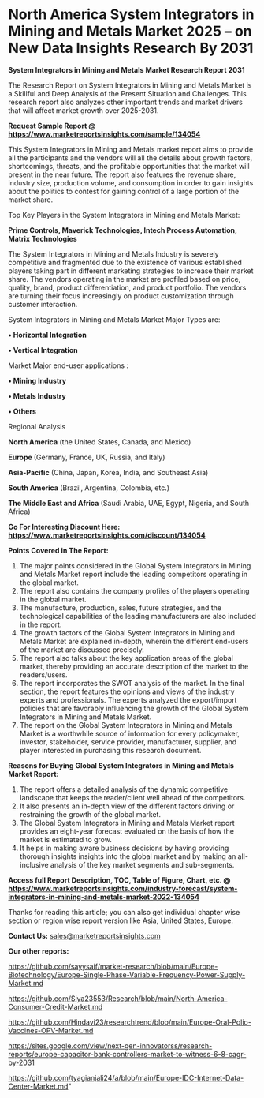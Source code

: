 # North America System Integrators in Mining and Metals Market 2025 – on New Data Insights Research By 2031

<strong>System Integrators in Mining and Metals Market Research Report 2031</strong>

The Research Report on System Integrators in Mining and Metals Market is a Skillful and Deep Analysis of the Present Situation and Challenges. This research report also analyzes other important trends and market drivers that will affect market growth over 2025-2031.

<strong>Request Sample Report @ <a href=https://www.marketreportsinsights.com/sample/134054>https://www.marketreportsinsights.com/sample/134054</a></strong>

This System Integrators in Mining and Metals market report aims to provide all the participants and the vendors will all the details about growth factors, shortcomings, threats, and the profitable opportunities that the market will present in the near future. The report also features the revenue share, industry size, production volume, and consumption in order to gain insights about the politics to contest for gaining control of a large portion of the market share.

Top Key Players in the System Integrators in Mining and Metals Market:

<strong>Prime Controls, Maverick Technologies, Intech Process Automation, Matrix Technologies</strong>

The System Integrators in Mining and Metals Industry is severely competitive and fragmented due to the existence of various established players taking part in different marketing strategies to increase their market share. The vendors operating in the market are profiled based on price, quality, brand, product differentiation, and product portfolio. The vendors are turning their focus increasingly on product customization through customer interaction.

System Integrators in Mining and Metals Market Major Types are:

<strong>• Horizontal Integration

• Vertical Integration</strong>

Market Major end-user applications :

<strong>• Mining Industry

• Metals Industry

• Others</strong>

Regional Analysis

</u><strong><b>North America</b></strong> (the United States, Canada, and Mexico)

<strong><b>Europe </b></strong>(Germany, France, UK, Russia, and Italy)

<strong><b>Asia-Pacific</b></strong> (China, Japan, Korea, India, and Southeast Asia)

<strong><b>South America</b></strong> (Brazil, Argentina, Colombia, etc.)

<strong><b>The Middle East and Africa</b></strong> (Saudi Arabia, UAE, Egypt, Nigeria, and South Africa)

<strong>Go For Interesting Discount Here: <a href=https://www.marketreportsinsights.com/discount/134054>https://www.marketreportsinsights.com/discount/134054</a></strong>

<strong>Points Covered in The Report:</strong>
<ol>
  <li>The major points considered in the Global System Integrators in Mining and Metals Market report include the leading competitors operating in the global market.</li>
  <li>The report also contains the company profiles of the players operating in the global market.</li>
  <li>The manufacture, production, sales, future strategies, and the technological capabilities of the leading manufacturers are also included in the report.</li>
  <li>The growth factors of the Global System Integrators in Mining and Metals Market are explained in-depth, wherein the different end-users of the market are discussed precisely.</li>
  <li>The report also talks about the key application areas of the global market, thereby providing an accurate description of the market to the readers/users.</li>
  <li>The report incorporates the SWOT analysis of the market. In the final section, the report features the opinions and views of the industry experts and professionals. The experts analyzed the export/import policies that are favorably influencing the growth of the Global System Integrators in Mining and Metals Market.</li>
  <li>The report on the Global System Integrators in Mining and Metals Market is a worthwhile source of information for every policymaker, investor, stakeholder, service provider, manufacturer, supplier, and player interested in purchasing this research document.</li>
</ol>
<strong>Reasons for Buying Global System Integrators in Mining and Metals Market Report:</strong>

<ol>
  <li>The report offers a detailed analysis of the dynamic competitive landscape that keeps the reader/client well ahead of the competitors.</li>
  <li>It also presents an in-depth view of the different factors driving or restraining the growth of the global market.</li>
  <li>The Global System Integrators in Mining and Metals Market report provides an eight-year forecast evaluated on the basis of how the market is estimated to grow.</li>
  <li>It helps in making aware business decisions by having providing thorough insights insights into the global market and by making an all-inclusive analysis of the key market segments and sub-segments.</li>
</ol>
<strong>Access full Report Description, TOC, Table of Figure, Chart, etc. @ <a href=https://www.marketreportsinsights.com/industry-forecast/system-integrators-in-mining-and-metals-market-2022-134054>https://www.marketreportsinsights.com/industry-forecast/system-integrators-in-mining-and-metals-market-2022-134054</a></strong>


Thanks for reading this article; you can also get individual chapter wise section or region wise report version like Asia, United States, Europe.

<strong>Contact Us:</strong>
sales@marketreportsinsights.com

<strong>Our other reports:</strong>

<a href=https://github.com/sayysaif/market-research/blob/main/Europe-Biotechnology/Europe-Single-Phase-Variable-Frequency-Power-Supply-Market.md>https://github.com/sayysaif/market-research/blob/main/Europe-Biotechnology/Europe-Single-Phase-Variable-Frequency-Power-Supply-Market.md</a>

<a href=https://github.com/Siya23553/Research/blob/main/North-America-Consumer-Credit-Market.md>https://github.com/Siya23553/Research/blob/main/North-America-Consumer-Credit-Market.md</a>

<a href=https://github.com/Hindavi23/researchtrend/blob/main/Europe-Oral-Polio-Vaccines-OPV-Market.md>https://github.com/Hindavi23/researchtrend/blob/main/Europe-Oral-Polio-Vaccines-OPV-Market.md</a>

<a href=https://sites.google.com/view/next-gen-innovatorss/research-reports/europe-capacitor-bank-controllers-market-to-witness-6-8-cagr-by-2031>https://sites.google.com/view/next-gen-innovatorss/research-reports/europe-capacitor-bank-controllers-market-to-witness-6-8-cagr-by-2031</a>

<a href=https://github.com/tyagianjali24/a/blob/main/Europe-IDC-Internet-Data-Center-Market.md>https://github.com/tyagianjali24/a/blob/main/Europe-IDC-Internet-Data-Center-Market.md</a>"
